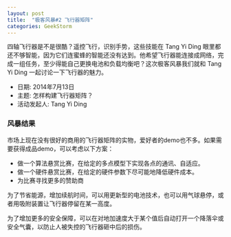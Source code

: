 ```yaml
---
layout: post
title:  "极客风暴#2 飞行器矩阵"
categories: GeekStorm
---
```

四轴飞行器是不是很酷？遥控飞行，识别手势，这些技能在 Tang Yi Ding 眼里都还不够智能，因为它们连蜜蜂的智能还没有达到。他希望飞行器能连接成网络，完成一组任务，至少得能自己更换电池和负载均衡吧？这次极客风暴我们就和 Tang Yi Ding 一起讨论一下飞行器的魅力。

- 日期: 2014年7月13日
- 主题: 怎样构建飞行器矩阵？
- 活动发起人: Tang Yi Ding

### 风暴结果 ###
市场上现在没有很好的商用的飞行器矩阵的实物，爱好者的demo也不多。如果需要获得成品demo，可以考虑以下方案：

- 做一个算法悬赏比赛，在给定的多点模型下实现各点的通讯、自适应。
- 做一个硬件悬赏比赛，在给定的硬件参数下尽可能地降低硬件成本。
- 为比赛寻找更多的赞助商

为了节省能源，增加续航时间，可以用更新型的电池技术，也可以用气球悬停，或者用吸附装置让飞行器停留在某一高度。

为了增加更多的安全保障，可以在对地加速度大于某个值后自动打开一个降落伞或安全气囊，以防止人被失控的飞行器砸中后的损伤。